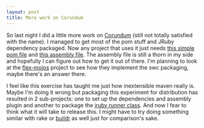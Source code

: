 ```yaml
--- 
layout: post
title: More work on Corundum
---
```

So last night I did a little more work on <a href="http://github.com/matschaffer/corundum">Corundum</a> (still not totally satisfied with the name). I managed to get most of the pom stuff and JRuby dependency packaged. Now any project that uses it just needs <a href="http://github.com/matschaffer/corundum/tree/master/testapp/pom.xml">this simple pom file</a> and <a href="http://github.com/matschaffer/corundum/tree/master/testapp/src/main/assembly/jruby-complete.xml">this assembly file</a>. The assembly file is still a thorn in my side and hopefully I can figure out how to get it out of there. I'm planning to look at the <a href="http://code.google.com/p/flex-mojos/">flex-mojos</a> project to see how they implement the swc packaging, maybe there's an answer there.

I feel like this exercise has taught me just how inextensible maven really is. Maybe I'm doing it wrong but packaging this experiment for distribution has resulted in 2 sub-projects: one to set up the dependencies and assembly plugin and another to package the <a href="http://github.com/matschaffer/corundum/tree/master/runner/src/main/java/com/cimians/code/corundum/Corundum.java">jruby runner class</a>. And now I fear to think what it will take to release this. I might have to try doing something similar with rake or <a href="http://incubator.apache.org/buildr/">buildr</a> as well just for comparison's sake.
